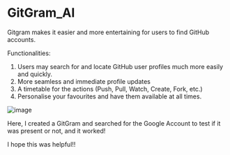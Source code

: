 # GitGram_AI
Gitgram makes it easier and more entertaining for users to find GitHub accounts.

Functionalities:
1. Users may search for and locate GitHub user profiles much more easily and quickly.
2. More seamless and immediate profile updates
3. A timetable for the actions (Push, Pull, Watch, Create, Fork, etc.)
4. Personalise your favourites and have them available at all times.

![image](https://github.com/anoushkadhar123/GitGram_AI/assets/128288400/d1d2861e-15ba-4d05-8e11-3874e7a3c131)

Here, I created a GitGram and searched for the Google Account to test if it was present or not, and it worked!

I hope this was helpful!!
